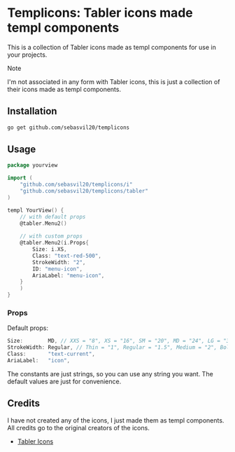 # Templicons: Tabler icons made templ components
This is a collection of Tabler icons made as templ components for use in your projects.

> [!NOTE]
> I'm not associated in any form with Tabler icons, this is just a collection of their icons made as templ components.

## Installation
```bash
go get github.com/sebasvil20/templicons
```

## Usage
```go
package yourview

import (
    "github.com/sebasvil20/templicons/i"
    "github.com/sebasvil20/templicons/tabler"
)

templ YourView() {
    // with default props
    @tabler.Menu2()
    
    // with custom props
    @tabler.Menu2(i.Props{
        Size: i.XS,
        Class: "text-red-500",
        StrokeWidth: "2",
        ID: "menu-icon",
        AriaLabel: "menu-icon",
    }
    )
}
```

### Props
Default props:
```go
Size:        MD, // XXS = "8", XS = "16", SM = "20", MD = "24", LG = "32", XL = "48", XXL = "64"
StrokeWidth: Regular, // Thin = "1", Regular = "1.5", Medium = "2", Bold = "2.5", Heavy = "3"
Class:       "text-current",
AriaLabel:   "icon",
```

The constants are just strings, so you can use any string you want. The default values are just for convenience.

## Credits
I have not created any of the icons, I just made them as templ components. All credits go to the original creators of the icons.
- [Tabler Icons](https://tabler.io/icons)